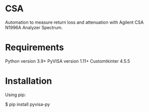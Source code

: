 # CSA

Automation to measure return loss and attenuation with Agilent CSA N1996A Analyzer Spectrum.


# Requirements

Python version 3.9+
PyVISA version 1.11+
Customtkinter 4.5.5

# Installation

Using pip:

$ pip install pyvisa-py
